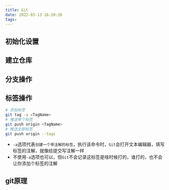 ```yaml
---
title: Git
date: 2022-03-13 16:20:26
tags:
---
```


## 初始化设置

## 建立仓库

## 分支操作

## 标签操作

```bash
# 添加标签
git tag -a <TagName>
# 推送单个标签
git push origin <TagName>
# 推送全部标签
git push origin --tags
```

- ``-a``选项代表``创建一个带注解的标签``，执行该命令时，``Git``会打开文本编辑器，填写标签的注解，就像给提交写注解一样
- 不使用``-a``选项也可以，但``Git``不会记录这标签是啥时候打的，谁打的，也不会让你添加个标签的注解

## git原理
